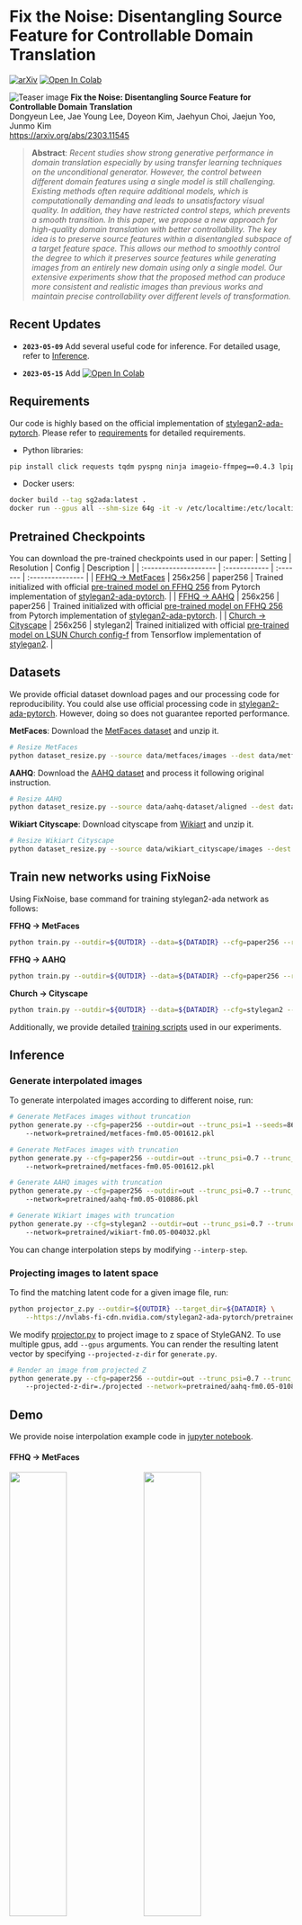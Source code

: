 # Fix the Noise: Disentangling Source Feature for Controllable Domain Translation</sub>

[![arXiv](https://img.shields.io/badge/arXiv-2303.11545-b31b1b.svg)](https://arxiv.org/abs/2303.11545)
[![Open In Colab](https://colab.research.google.com/assets/colab-badge.svg)](https://colab.research.google.com/github/LeeDongYeun/FixNoise/blob/main/demo_colab.ipynb)

![Teaser image](./docs/figure_1.png)
**Fix the Noise: Disentangling Source Feature for Controllable Domain Translation**<br>
Dongyeun Lee, Jae Young Lee, Doyeon Kim, Jaehyun Choi, Jaejun Yoo, Junmo Kim<br>
https://arxiv.org/abs/2303.11545

>**Abstract**: 
*Recent studies show strong generative performance in domain translation especially by using transfer learning techniques on the unconditional generator. However, the control between different domain features using a single model is still challenging. Existing methods often require additional models, which is computationally demanding and leads to unsatisfactory visual quality. In addition, they have restricted control steps, which prevents a smooth transition. In this paper, we propose a new approach for high-quality domain translation with better controllability. The key idea is to preserve source features within a disentangled subspace of a target feature space. This allows our method to smoothly control the degree to which it preserves source features while generating images from an entirely new domain using only a single model. Our extensive experiments show that the proposed method can produce more consistent and realistic images than previous works and maintain precise controllability over different levels of transformation.*

## Recent Updates
* **`2023-05-09`** Add several useful code for inference. For detailed usage, refer to [Inference](#Inference).

* **`2023-05-15`** Add [![Open In Colab](https://colab.research.google.com/assets/colab-badge.svg)](https://colab.research.google.com/github/LeeDongYeun/FixNoise/blob/main/demo_colab.ipynb)

## Requirements
Our code is highly based on the official implementation of [stylegan2-ada-pytorch](https://github.com/NVlabs/stylegan2-ada-pytorch). Please refer to [requirements](https://github.com/NVlabs/stylegan2-ada-pytorch#requirements) for detailed requirements.
* Python libraries:
```bash
pip install click requests tqdm pyspng ninja imageio-ffmpeg==0.4.3 lpips
```
* Docker users:
```bash
docker build --tag sg2ada:latest .
docker run --gpus all --shm-size 64g -it -v /etc/localtime:/etc/localtime:ro -v /mnt:/mnt -v /data:/data --name sg2ada sg2ada /bin/bash
```


## Pretrained Checkpoints
You can download the pre-trained checkpoints used in our paper:
| Setting                 |   Resolution  | Config   |    Description   |
| :--------------------   | :------------ | :------- | :--------------- |
| [FFHQ &rarr; MetFaces](https://drive.google.com/file/d/1Eo4T9KjkzRYdnENXgTpqIUOvaY4-SDeD/view?usp=sharing)    |    256x256    | paper256 | Trained initialized with official [pre-trained model on FFHQ 256](https://nvlabs-fi-cdn.nvidia.com/stylegan2-ada-pytorch/pretrained/transfer-learning-source-nets/) from Pytorch implementation of [stylegan2-ada-pytorch](https://github.com/NVlabs/stylegan2-ada-pytorch). |
| [FFHQ &rarr; AAHQ](https://drive.google.com/file/d/1GzM3icWaSOSGcKfYoidjEaloqc_MyAxX/view?usp=sharing)        |    256x256    | paper256 | Trained initialized with official [pre-trained model on FFHQ 256](https://nvlabs-fi-cdn.nvidia.com/stylegan2-ada-pytorch/pretrained/transfer-learning-source-nets/) from Pytorch implementation of [stylegan2-ada-pytorch](https://github.com/NVlabs/stylegan2-ada-pytorch). |
| [Church &rarr; Cityscape](https://drive.google.com/file/d/1YHa_g5xC_VM5MbHsr3VSfco1_PX1sRkA/view?usp=sharing) |    256x256    | stylegan2| Trained initialized with official [pre-trained model on LSUN Church config-f](https://nvlabs-fi-cdn.nvidia.com/stylegan2/networks/) from Tensorflow implementation of [stylegan2](https://github.com/NVlabs/stylegan2). |

## Datasets
We provide official dataset download pages and our processing code for reproducibility. You could alse use official processing code in [stylegan2-ada-pytorch](https://github.com/NVlabs/stylegan2-ada-pytorch#preparing-datasets). However, doing so does not guarantee reported performance.

**MetFaces**: Download the [MetFaces dataset](https://github.com/NVlabs/metfaces-dataset) and unzip it.
```bash
# Resize MetFaces
python dataset_resize.py --source data/metfaces/images --dest data/metfaces/images256x256
```
**AAHQ**: Download the [AAHQ dataset](https://github.com/onion-liu/aahq-dataset) and process it following original instruction.
```bash
# Resize AAHQ
python dataset_resize.py --source data/aahq-dataset/aligned --dest data/aahq-dataset/images256x256
```
**Wikiart Cityscape**: Download cityscape from [Wikiart](https://www.kaggle.com/datasets/ipythonx/wikiart-gangogh-creating-art-gan) and unzip it.

```bash
# Resize Wikiart Cityscape
python dataset_resize.py --source data/wikiart_cityscape/images --dest data/wikiart_cityscape/images256x256
```

## Train new networks using FixNoise
Using FixNoise, base command for training stylegan2-ada network as follows:

**FFHQ &rarr; MetFaces**
```bash
python train.py --outdir=${OUTDIR} --data=${DATADIR} --cfg=paper256 --resume=ffhq256 --fm=0.05
```
**FFHQ &rarr; AAHQ**
```bash
python train.py --outdir=${OUTDIR} --data=${DATADIR} --cfg=paper256 --resume=ffhq256 --fm=0.05
```
**Church &rarr; Cityscape**
```bash
python train.py --outdir=${OUTDIR} --data=${DATADIR} --cfg=stylegan2 --resume=church256 --fm=0.05
```
Additionally, we provide detailed [training scripts](./scripts/) used in our experiments.

## Inference
### Generate interpolated images
To generate interpolated images according to different noise, run:
```bash
# Generate MetFaces images without truncation
python generate.py --cfg=paper256 --outdir=out --trunc_psi=1 --seeds=865-1000 \\
    --network=pretrained/metfaces-fm0.05-001612.pkl

# Generate MetFaces images with truncation
python generate.py --cfg=paper256 --outdir=out --trunc_psi=0.7 --trunc_cutoff=8 --seeds=865-1000 \\
    --network=pretrained/metfaces-fm0.05-001612.pkl

# Generate AAHQ images with truncation
python generate.py --cfg=paper256 --outdir=out --trunc_psi=0.7 --trunc_cutoff=8 --seeds=865-1000 \\
    --network=pretrained/aahq-fm0.05-010886.pkl

# Generate Wikiart images with truncation
python generate.py --cfg=stylegan2 --outdir=out --trunc_psi=0.7 --trunc_cutoff=8 --seeds=865-1000 \\
    --network=pretrained/wikiart-fm0.05-004032.pkl
```
You can change interpolation steps by modifying `--interp-step`.

### Projecting images to latent space
To find the matching latent code for a given image file, run:
```bash
python projector_z.py --outdir=${OUTDIR} --target_dir=${DATADIR} \
    --https://nvlabs-fi-cdn.nvidia.com/stylegan2-ada-pytorch/pretrained/transfer-learning-source-nets/ffhq-res256-mirror-paper256-noaug.pkl
```
We modify [projector.py](https://github.com/NVlabs/stylegan2-ada-pytorch/blob/main/projector.py) to project image to z space of StyleGAN2. To use multiple gpus, add `--gpus` arguments. You can render the resulting latent vector by specifying `--projected-z-dir` for `generate.py`.
```bash
# Render an image from projected Z
python generate.py --cfg=paper256 --outdir=out --trunc_psi=0.7 --trunc_cutoff=8 \\
    --projected-z-dir=./projected --network=pretrained/aahq-fm0.05-010886.pkl
```

## Demo
We provide noise interpolation example code in [jupyter notebook](./demo.ipynb).

#### FFHQ &rarr; MetFaces
<img src="./docs/interpolation_video/metfaces/noise_interpolation_metfaces00.gif" width="45%"> &nbsp; <img src="./docs/interpolation_video/metfaces/noise_interpolation_metfaces01.gif" width="45%"> \
<img src="./docs/interpolation_video/metfaces/noise_interpolation_metfaces02.gif" width="45%"> &nbsp; <img src="./docs/interpolation_video/metfaces/noise_interpolation_metfaces03.gif" width="45%"> 

#### FFHQ &rarr; AAHQ
<img src="./docs/interpolation_video/aahq/noise_interpolation_aahq00.gif" width="45%"> &nbsp; <img src="./docs/interpolation_video/aahq/noise_interpolation_aahq01.gif" width="45%"> \
<img src="./docs/interpolation_video/aahq/noise_interpolation_aahq02.gif" width="45%"> &nbsp; <img src="./docs/interpolation_video/aahq/noise_interpolation_aahq03.gif" width="45%"> 

#### Church &rarr; Cityscape
<img src="./docs/interpolation_video/cityscape/noise_interpolation_cityscape00.gif" width="45%"> &nbsp; <img src="./docs/interpolation_video/cityscape/noise_interpolation_cityscape01.gif" width="45%"> \
<img src="./docs/interpolation_video/cityscape/noise_interpolation_cityscape02.gif" width="45%"> &nbsp; <img src="./docs/interpolation_video/cityscape/noise_interpolation_cityscape03.gif" width="45%"> 

## Citation
```
@inproceedings{lee2023fix,
  title   =   {Fix the Noise: Disentangling Source Feature for Controllable Domain Translation},
  author  =   {Lee, Dongyeun and Lee, Jae Young and Kim, Doyeon and Choi, Jaehyun and Yoo, Jaejun and Kim, Junmo},
  journal =   {Proceedings of the IEEE/CVF Conference on Computer Vision and Pattern Recognition},
  year    =   {2023}
}

```

## License
The majority of FixNoise is licensed under [CC-BY-NC](https://creativecommons.org/licenses/by-nc/4.0/), however, portions of this project are available under a separate license terms: all codes used or modified from [stylegan2-ada-pytorch](https://github.com/NVlabs/stylegan2-ada-pytorch) is under the [Nvidia Source Code License](https://nvlabs.github.io/stylegan2-ada-pytorch/license.html).
